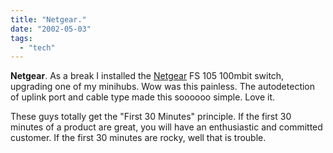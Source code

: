 ```yaml
---
title: "Netgear."
date: "2002-05-03"
tags: 
  - "tech"
---
```


**Netgear**. As a break I installed the [Netgear](http://www.netgear.com/) FS 105 100mbit switch, upgrading one of my minihubs. Wow was this painless. The autodetection of uplink port and cable type made this soooooo simple. Love it.

These guys totally get the "First 30 Minutes" principle. If the first 30 minutes of a product are great, you will have an enthusiastic and committed customer. If the first 30 minutes are rocky, well that is trouble.
